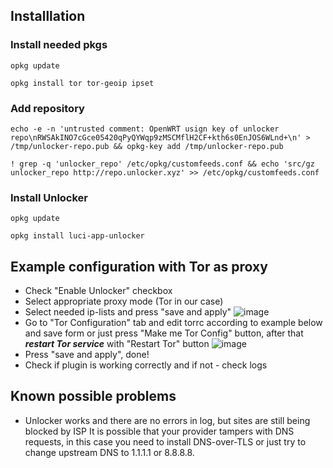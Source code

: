 ## Installlation

### Install needed pkgs
`opkg update`

`opkg install tor tor-geoip ipset`

### Add repository
`echo -e -n 'untrusted comment: OpenWRT usign key of unlocker repo\nRWSAkINO7cGce05420qPyQYWqp9zMSCMflH2CF+kth6s0EnJOS6WLnd+\n' > /tmp/unlocker-repo.pub && opkg-key add /tmp/unlocker-repo.pub`

`! grep -q 'unlocker_repo' /etc/opkg/customfeeds.conf && echo 'src/gz unlocker_repo http://repo.unlocker.xyz' >> /etc/opkg/customfeeds.conf`

### Install Unlocker
`opkg update`

`opkg install luci-app-unlocker`

## Example configuration with Tor as proxy

- Check "Enable Unlocker" checkbox
- Select appropriate proxy mode (Tor in our case)
- Select needed ip-lists and press "save and apply"
![image](https://gitlab.com/Nooblord/luci-app-unlocker/blob/master/screenshots/setup1.en.png)
- Go to  "Tor Configuration" tab and edit torrc according to example below and save form or just press "Make me Tor Config" button, after that ***restart Tor service*** with "Restart Tor" button
![image](https://gitlab.com/Nooblord/luci-app-unlocker/blob/master/screenshots/setup2.en.png)
- Press "save and apply", done!
- Check if plugin is working correctly and if not - check logs

## Known possible problems

- Unlocker works and there are no errors in log, but sites are still being blocked by ISP
It is possible that your provider tampers with DNS requests, in this case you need to install DNS-over-TLS or just try to change upstream DNS to 1.1.1.1 or 8.8.8.8.